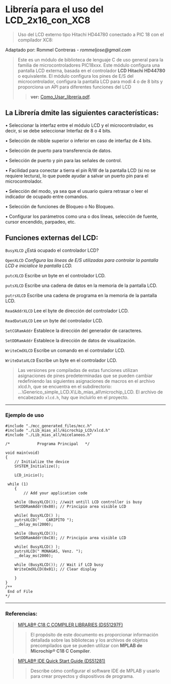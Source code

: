 # Librería para el uso del LCD_2x16_con_XC8

> Uso del LCD externo tipo Hitachi HD44780 
> conectado a PIC 18 con el compilador XC8:

Adaptado por: Rommel Contreras - _rommeljose@gmail.com_

> Este es un módulo de biblioteca de lenguaje C de uso general para la familia de
> microcontroladores PIC18xxx. Este módulo configura una pantalla LCD externa, 
> basada en el controlador **LCD Hitachi HD44780** o equivalente. El 
> módulo configura los pines de E/S del microcontrolador, configura la pantalla
> LCD para modi 4 o de 8 bits y proporciona un API para diferentes funciones del LCD 
>> **ver:** [Como_Usar_librería.pdf](.doc/guia_de_uso.pdf).
  
## La Librería dmite las siguientes características:

•	Seleccionar la interfaz entre el módulo LCD y el microcontrolador, es decir, si se debe seleccionar Interfaz de 8 o 4 bits.

•	Selección de nibble superior o inferior en caso de interfaz de 4 bits.

•	Selección de puerto para transferencia de datos.

•	Selección de puerto y pin para las señales de control.

•	Facilidad para conectar a tierra el pin R/W de la pantalla LCD (si no se requiere lectura), lo que puede ayudar a salvar un puerto pin para el microcontrolador.

•	Selección del modo, ya sea que el usuario quiera retrasar o leer el indicador de ocupado entre comandos.

•	Selección de funciones de Bloqueo o No Bloqueo.

•	Configurar los parámetros como una o dos líneas, selección de fuente, cursor encendido, parpadeo, etc.

## Funciones externas del LCD:

`BusyXLCD`	¿Está ocupado el controlador LCD?

`OpenXLCD`	*Configura las líneas de E/S utilizadas para controlar la pantalla LCD e inicialice la pantalla LCD.*

`putcXLCD`	Escribe un byte en el controlador LCD.

`putsXLCD`	Escribe una cadena de datos en la memoria de la pantalla LCD.

`putrsXLCD`	Escribe una cadena de programa en la memoria de la pantalla LCD.

`ReadAddrXLCD`	Lee el byte de dirección del controlador LCD.

`ReadDataXLCD`	Lee un byte del controlador LCD.

`SetCGRamAddr`	Establece la dirección del generador de caracteres.

`SetDDRamAddr`	Establece la dirección de datos de visualización.

`WriteCmdXLCD`	Escribe un comando en el controlador LCD.

`WriteDataXLCD`	Escribe un byte en el controlador LCD.

> Las versiones pre compiladas de estas funciones utilizan asignaciones de pines predeterminadas
> que se pueden cambiar redefiniendo las siguientes asignaciones de macros en el archivo xlcd.h, 
> que se encuentra en el subdirectorio: ...\Generico_simple_LCD.X\Lib_mias_all\microchip_LCD. 
> El archivo de encabezado `xlcd.h`, hay que incluirlo en el proyecto.

***
### Ejemplo de uso

```
#include "./mcc_generated_files/mcc.h"
#include "./Lib_mias_all/microchip_LCD/xlcd.h"
#include "./Lib_mias_all/micelaneos.h"

/*            Programa Principal   */

void main(void)
{
    // Initialize the device
    SYSTEM_Initialize();
   
    LCD_inicio();

 while (1)
    {
        // Add your application code

    while (BusyXLCD()); //wait untill LCD controller is busy  
    SetDDRamAddr(0x80); // Principio area visible LCD
    
    while( BusyXLCD() ); 
    putrsXLCD("   CARIPITO ");
    __delay_ms(2000);

    while (BusyXLCD());
    SetDDRamAddr(0xC0); // Principio area visible LCD
    
    while( BusyXLCD() ); 
    putrsXLCD(" MONAGAS, Venz. ");
    __delay_ms(2000);
    
    while (BusyXLCD()); // Wait if LCD busy
    WriteCmdXLCD(0x01); // Clear display

    }
}
/**
 End of File
*/

```
***

### Referencias:

> [MPLAB® C18 C COMPILER LIBRARIES (DS51297F)](https://ww1.microchip.com/downloads/en/devicedoc/mplab_c18_libraries_51297f.pdf)
>> El propósito de este documento es proporcionar información detallada sobre las bibliotecas y los archivos 
>> de objetos precompilados que se pueden utilizar con **MPLAB de Microchip® C18 C Compiler**.

> [MPLAB® IDE Quick Start Guide (DS51281)](https://ww1.microchip.com/downloads/en/devicedoc/51281e.pdf)
>> Describe cómo configurar el software IDE de MPLAB y usarlo para crear proyectos y dispositivos de programa.
